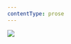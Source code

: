 ```yaml
---
contentType: prose
---
```


<section>

![](../Images/obalka_utrpeni_oddaneho_vsivaka.jpg)

</section>

